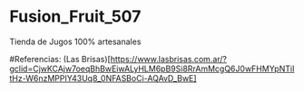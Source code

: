 # Fusion_Fruit_507
Tienda de Jugos 100% artesanales

#Referencias:
(Las Brisas)[https://www.lasbrisas.com.ar/?gclid=CjwKCAjw7oeqBhBwEiwALyHLM6pB9Si8RrAmMcgQ6J0wFHMYpNTiItHz-W6nzMPPIY43Uq8_0NFASBoCi-AQAvD_BwE]

